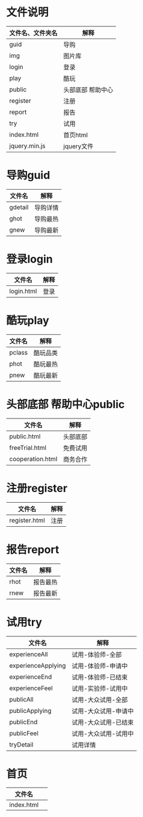 # 文件说明



| 文件名、文件夹名 | 解释              |
| ---------------- | ----------------- |
| guid             | 导购              |
| img              | 图片库            |
| login            | 登录              |
| play             | 酷玩              |
| public           | 头部底部 帮助中心 |
| register         | 注册              |
| report           | 报告              |
| try              | 试用              |
| index.html       | 首页html          |
| jquery.min.js    | jquery文件        |

# 导购guid

| 文件名  | 解释     |
| ------- | -------- |
| gdetail | 导购详情 |
| ghot    | 导购最热 |
| gnew    | 导购最新 |

# 登录login

| 文件名     | 解释 |
| ---------- | ---- |
| login.html | 登录 |

# 酷玩play

| 文件名 | 解释     |
| ------ | -------- |
| pclass | 酷玩品类 |
| phot   | 酷玩最热 |
| pnew   | 酷玩最新 |

# 头部底部 帮助中心public

| 文件名           | 解释     |
| ---------------- | -------- |
| public.html      | 头部底部 |
| freeTrial.html   | 免费试用 |
| cooperation.html | 商务合作 |

# 注册register

| 文件名        | 解释 |
| ------------- | ---- |
| register.html | 注册 |

# 报告report

| 文件名 | 解释     |
| ------ | -------- |
| rhot   | 报告最热 |
| rnew   | 报告最新 |

# 试用try

| 文件名             | 解释                 |
| ------------------ | -------------------- |
| experienceAll      | 试用-体验师-全部     |
| experienceApplying | 试用-体验师-申请中   |
| experienceEnd      | 试用-体验师-已结束   |
| experienceFeel     | 试用-实验师-试用中   |
| publicAll          | 试用-大众试用-全部   |
| publicApplying     | 试用-大众试用-申请中 |
| publicEnd          | 试用-大众试用-已结束 |
| publicFeel         | 试用-大众试用-试用中 |
| tryDetail          | 试用详情             |







# 首页

| 文件名     |      |
| ---------- | ---- |
| index.html |      |

